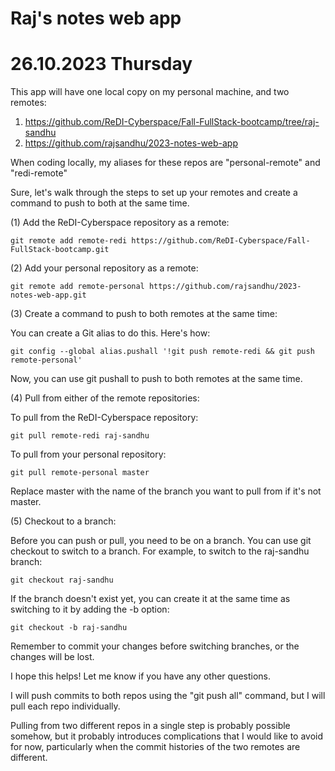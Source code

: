 # Raj's notes web app


# 26.10.2023 Thursday

This app will have one local copy on my personal machine, and two remotes:

1. https://github.com/ReDI-Cyberspace/Fall-FullStack-bootcamp/tree/raj-sandhu
2. https://github.com/rajsandhu/2023-notes-web-app

When coding locally, my aliases for these repos are "personal-remote" and "redi-remote"

<!-- The initial pull from redi-remote was:

    git pull redi-remote main

Since git doesn't directly support pushing to two remotes, I'll create pseudo-commands for this:

    git remote add all origin
    git remote set-url --add --push all https://github.com/ReDI-Cyberspace/Fall-FullStack-bootcamp/tree/raj-sandhu
    git remote set-url --add --push all https://github.com/rajsandhu/2023-notes-web-app

Then the command to push to both from local will be:

    git push all -->


Sure, let's walk through the steps to set up your remotes and create a command to push to both at the same time.

(1) Add the ReDI-Cyberspace repository as a remote:

    git remote add remote-redi https://github.com/ReDI-Cyberspace/Fall-FullStack-bootcamp.git

(2) Add your personal repository as a remote:
    
    git remote add remote-personal https://github.com/rajsandhu/2023-notes-web-app.git

(3) Create a command to push to both remotes at the same time:

You can create a Git alias to do this. Here's how:

    git config --global alias.pushall '!git push remote-redi && git push remote-personal'

Now, you can use git pushall to push to both remotes at the same time.

(4) Pull from either of the remote repositories:

To pull from the ReDI-Cyberspace repository:

    git pull remote-redi raj-sandhu

To pull from your personal repository:

    git pull remote-personal master

Replace master with the name of the branch you want to pull from if it's not master.

(5) Checkout to a branch:

Before you can push or pull, you need to be on a branch. You can use git checkout to switch to a branch. For example, to switch to the raj-sandhu branch:

    git checkout raj-sandhu

If the branch doesn't exist yet, you can create it at the same time as switching to it by adding the -b option:

    git checkout -b raj-sandhu

Remember to commit your changes before switching branches, or the changes will be lost.

I hope this helps! Let me know if you have any other questions.



    

I will push commits to both repos using the "git push all" command, but I will pull each repo individually. 

Pulling from two different repos in a single step is probably possible somehow, but it probably introduces complications that I would like to avoid for now, particularly when the commit histories of the two remotes are different.

